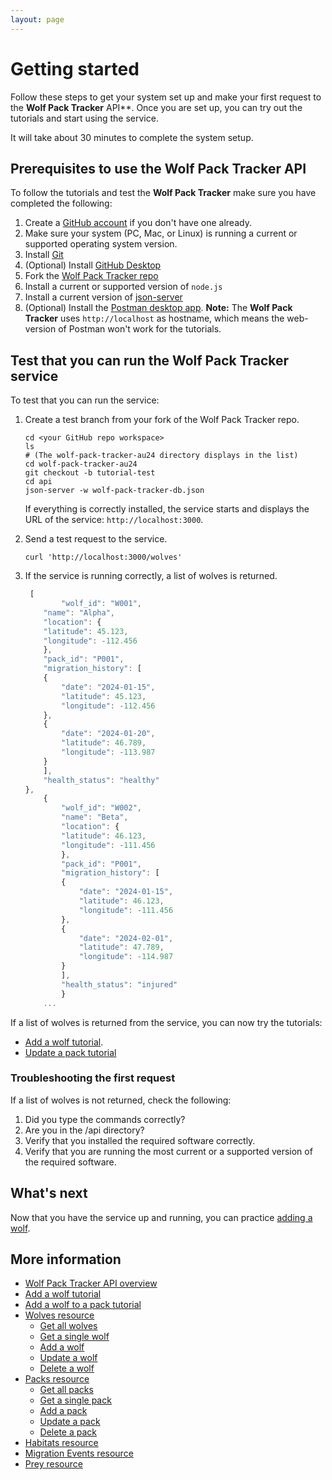```yaml
---
layout: page
---
```


# Getting started

Follow these steps to get your system set up and make your first request to the **Wolf Pack Tracker** API**.
Once you are set up, you can try out the tutorials and start using the service. 

It will take about 30 minutes to complete the system setup.

## Prerequisites to use the Wolf Pack Tracker API

To follow the tutorials and test the **Wolf Pack Tracker** make sure you have completed the following:  

1. Create a [GitHub account](https://github.com) if you don't have one already. 
1. Make sure your system (PC, Mac, or Linux) is running a current or supported operating system version.
1. Install [Git](https://docs.github.com/en/get-started/quickstart/set-up-git)
1. (Optional) Install [GitHub Desktop](https://desktop.github.com)
1. Fork the  [Wolf Pack Tracker repo](https://github.com/alkreb/wolf-pack-tracker-au24)
1. Install a current or supported version of `node.js`
1. Install a current version of [json-server](https://www.npmjs.com/package/json-server)
1. (Optional) Install the [Postman desktop app](https://www.postman.com/downloads/). **Note:** The **Wolf Pack Tracker** uses `http://localhost` as hostname, which means the web-version of Postman won't work for the tutorials. 

## Test that you can run the **Wolf Pack Tracker** service

To test that you can run the service:

1. Create a test branch from your fork of the Wolf Pack Tracker repo. 

    ```shell
    cd <your GitHub repo workspace>
    ls
    # (The wolf-pack-tracker-au24 directory displays in the list)
    cd wolf-pack-tracker-au24
    git checkout -b tutorial-test
    cd api
    json-server -w wolf-pack-tracker-db.json
    ```

    If everything is correctly installed, the service starts and displays the URL of the service: `http://localhost:3000`.

2. Send a test request to the service.

    ```shell
    curl 'http://localhost:3000/wolves'
    ```

3. If the service is running correctly, a list of wolves is returned.

    ```js
     [
            "wolf_id": "W001",
        "name": "Alpha",
        "location": {
        "latitude": 45.123,
        "longitude": -112.456
        },
        "pack_id": "P001",
        "migration_history": [
        {
            "date": "2024-01-15",
            "latitude": 45.123,
            "longitude": -112.456
        },
        {
            "date": "2024-01-20",
            "latitude": 46.789,
            "longitude": -113.987
        }
        ],
        "health_status": "healthy"
    },
        {
            "wolf_id": "W002",
            "name": "Beta",
            "location": {
            "latitude": 46.123,
            "longitude": -111.456
            },
            "pack_id": "P001",
            "migration_history": [
            {
                "date": "2024-01-15",
                "latitude": 46.123,
                "longitude": -111.456
            },
            {
                "date": "2024-02-01",
                "latitude": 47.789,
                "longitude": -114.987
            }
            ],
            "health_status": "injured"
            }
        ...
    ```

If a list of wolves is returned from the service, you can now try the tutorials: 

* [Add a wolf tutorial](tutorials/update-pack-tutorial.md).
* [Update a pack tutorial]()

### Troubleshooting the first request

If a list of wolves is not returned, check the following:

1. Did you type the commands correctly?
2. Are you in the /api directory?
3. Verify that you installed the required software correctly.
4. Verify that you are running the most current or a supported version of the required software.

## What's next

Now that you have the service up and running, you can practice [adding a wolf](tutorials/add-wolf-tutorial.md).

## More information

* [Wolf Pack Tracker API overview](index.md)
* [Add a wolf tutorial](tutorials/add-wolf-tutorial.md)
* [Add a wolf to a pack tutorial](tutorials/update-pack-tutorial.md)
* [Wolves resource](api/wolves.md)
    * [Get all wolves](api/wolves-get-all.md)
    * [Get a single wolf](api/wolves-get-single.md)
    * [Add a wolf](api/wolves-post.md)
    * [Update a wolf](api/wolves-put.md)
    * [Delete a wolf](api/wolves-delete.md)
* [Packs resource](api/packs.md)
    * [Get all packs](api/packs-get-all.md)
    * [Get a single pack](api/packs-get-single.md)
    * [Add a pack](api/packs-post.md)
    * [Update a  pack](api/packs-put.md)
    * [Delete a pack](api/packs-delete.md)
* [Habitats resource](api/habitats.md)
* [Migration Events resource](api/migration-events.md)
* [Prey resource](api/prey.md)

